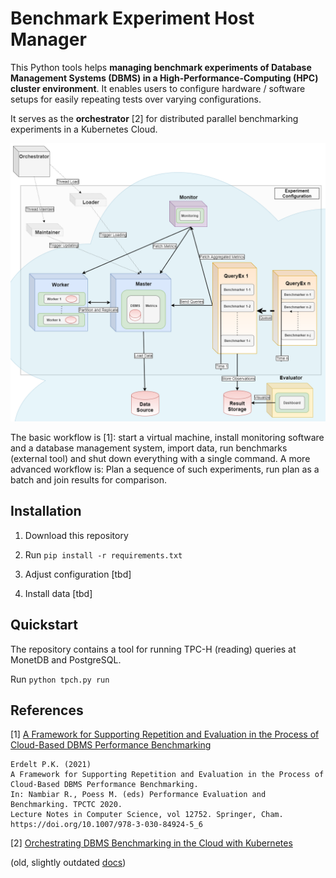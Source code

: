 # Benchmark Experiment Host Manager
This Python tools helps **managing benchmark experiments of Database Management Systems (DBMS) in a High-Performance-Computing (HPC) cluster environment**.
It enables users to configure hardware / software setups for easily repeating tests over varying configurations.

It serves as the **orchestrator** [2] for distributed parallel benchmarking experiments in a Kubernetes Cloud.

<p align="center">
    <img src="docs/experiment-with-orchestrator.png" width="800">
</p>

The basic workflow is [1]: start a virtual machine, install monitoring software and a database management system, import data, run benchmarks (external tool) and shut down everything with a single command.
A more advanced workflow is: Plan a sequence of such experiments, run plan as a batch and join results for comparison.

## Installation

1. Download this repository

2. Run `pip install -r requirements.txt`

3. Adjust configuration [tbd]

4. Install data [tbd]

## Quickstart

The repository contains a tool for running TPC-H (reading) queries at MonetDB and PostgreSQL.

Run `python tpch.py run`

## References

[1] [A Framework for Supporting Repetition and Evaluation in the Process of Cloud-Based DBMS Performance Benchmarking](https://doi.org/10.1007/978-3-030-84924-5_6)
```
Erdelt P.K. (2021)
A Framework for Supporting Repetition and Evaluation in the Process of Cloud-Based DBMS Performance Benchmarking.
In: Nambiar R., Poess M. (eds) Performance Evaluation and Benchmarking. TPCTC 2020.
Lecture Notes in Computer Science, vol 12752. Springer, Cham.
https://doi.org/10.1007/978-3-030-84924-5_6
```

[2] [Orchestrating DBMS Benchmarking in the Cloud with Kubernetes](https://www.researchgate.net/publication/353236865_Orchestrating_DBMS_Benchmarking_in_the_Cloud_with_Kubernetes)

(old, slightly outdated [docs](docs/Docs_old.md))